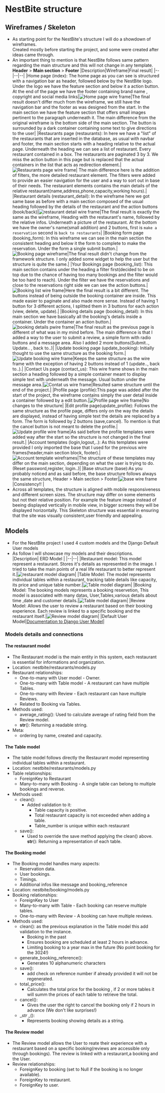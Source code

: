 # NestBite structure
## Wireframes / Skeleton
- As starting point for the NestBite's structure I will do a showdown of wireframes.  
Created mostly before starting the project, and some were created after ideas came through.
- An important thing to mention is that NestBite follows same pattern regarding the main structure and this will not change in any template.  
**Header** > **Main section** > **Footer** 
    |Description|Wireframe|Final result|
    |--|--|--|
    |Home page (index): The home page as you can see is structured with a navigation bar as header, followed below by the NestBite logo. Under the logo we have the feature section and below it a action button. At the end of the page we have the footer containing brand name , copyright and social media links|![Home page wire frame](/static/images/nest_structure_images/wirehome.png)|The final result doesn't differ much from the wireframe, we still have the navigation bar and the footer as was designed from the start. In the main section we have the feature section that offers small images pertinent to the paragraph underneath it. The main difference from the original wireframe is the bottom side of the main section. The button is surrounded by a dark container containing some text to give directions to the user|
    |Restaurants page (restaurants): In here we have a "list" of the restaurants that are inserted in the database, as usual with navbar and footer, the main section starts with a heading relative to the actual page. Underneath the heading we can see a list of restaurant. Every restaurant contained in a box. The restaurants are paginated 3 by 3. We miss the action button in this page but is replaced that the actual containers in the list that acts as redirection element.|![Restaurants page wire frame](/static/images/nest_structure_images/wirerestlist.png)| The main difference here is the addition of filters, the more detailed restaurant element. The filters were added to provide an easier navigation for the user and a way to sort out in base of their needs. The restaurant elements contains the main details of the relative restaurant(name,address,phone,capacity,working hours).|
    |Restaurant details (restaurant_detail): In the wireframe here we got same base as before with a main section composed of the usual heading followed by the details of the restaurant and the action buttons (book/back)|![restaurant detail wire frame](/static/images/nest_structure_images/wirerestdet.png)|The final result is exactly the same as the wireframe, Heading with the restaurant's name, followed by the relative infos. Underneath a picture of the restaurant. At the bottom we have the owner's name(small addition) and 2 buttons, first is `make a reservation` second is `back to restaurants`|
    |Booking form page (booking_form): In this wireframe we can see in the main section the consistent heading and below it the form to complete to make the reservation. Under the form a single submit button.|![Booking page wireframe](/static/images/nest_structure_images/wirebook.png)|The final result didn't change from the framework structure. I only added some widget to help the user but the structure is quite the same.|
    |Your Bookings page (booking_list): This main section contains under the heading a filter first(decided to be on top due to the chance of having too many bookings and the filter would be too hard to reach). Under the filter we have the reservations and close to the reservations right side we can see the action buttons.|![Booking list wire frame](/static/images/nest_structure_images/wirebooklist.png)|Here the final result is a bit different. The buttons instead of being outside the booking container are inside. This made easier to paginate and also made more sense. Instead of having 1 button for 3 different actions, I splitted them in 3 buttons for each action (view, delete, update).|
    |Booking details page (booking_detail): In this main section we have basically all the booking's details inside a container. Under the container an action button.|![booking details pwire frame](/static/images/nest_structure_images/wirebookdet.png)|The final result as the previous page is different of what was in my mind before. The main difference is that I added a way to the user to submit a review, a simple form with radio buttons and a message area. Also I added 2 more buttons(Submit.., Update.. , back to..)|
    |Update booking page (update_booking): Initially thought to use the same structure as the booking form.|![Update booking wire frame](/static/images/nest_structure_images/wirebook.png)|Keeps the same structure as the wire frame with the exception of having 2 buttons instead of 1 (update.., back to..).|
    |Contact Us page (contact_us): This wire frame shows in the main section a heading followed by a simple container meant to display simple text with underneath the message. Usual button under the message area.|![Contat us wire frame](/static/images/nest_structure_images/wirecont.png)|Resulted same structure until the end of the project.|
    |Profile page (profile):This page was added after the start of the project, the wireframe contains simply the user detail inside a container followed by a edit button.|![Profile page wire frame](/static/images/nest_structure_images/wire%20prof.png)|No changes to the structure|
    |Edit profile page(update_profile): Follows the same structure as the profile page, differs only on the way the details are displayed, instead of having simple text the details are replaced by a form. The form is followed by 2 buttons (save,cancel). To mention is that the cancel button is not meant to delete the profile.|![Update profile wire frame](/static/images/nest_structure_images/wireupda.png)|As said before the profile templates were added way after the start so the structure is not changed in the final result.|
    |Account templates (login,logout,..): As this templates were provided I only imported the base that I used for the previous wire frames(header,main section block, footer).|![Account template wireframes](/static/images/nest_structure_images/wirelog.png)|The structure of these templates may differ on the main section, depending on what the user is trying to do. (Reset password,register, login..)|
    |Base structure (base):As you probably noticed and as said before, the base structure follows always the same structure, Header > Main section > Footer|![base wire frame](/static/images/nest_structure_images/wirebase.png)|Consistency!! |
- Across all templates, the structure is aligned with mobile responsiveness and different screen sizes. The structure may differ on some elements but not their relative position. For example the feature image instead of beeing displayed vertically in mobile view, in bigger screens they will be displayed horizontally.
This Skeleton structure was essential in ensuring that the site was visually consistent,user friendly and appealing.

## Models
 - For the NestBite project I used 4 custom models and the Django Default User models
 - As follow I will showcase my models and their descriptions.
    |Description| ERD Model |
    |--|--|
    |Restaurant model: This model represent a restaurant. Stores it's details as represented in the image. I tried to take the main points of a real life restaurant to better represent it.|![restaurant model diagram](/static/images/nest_structure_images/modrest.png)|
    |Table Model: The model represents individual tables within a restaurant, tracking table details like capacity, its price and unique table number.|![Table model diagram](/static/images/nest_structure_images/modtable.png)|
    |Booking Model: The booking models represents a booking reservetion, This model is associated with many datas, User,Tables,various details about time ,date and customer details.|![Table model diagram](/static/images/nest_structure_images/modbook.png)|
    |Review Model: Allows the user to review a restaurant based on their booking experience. Each review is linked to a specific booking and the restaurant itself.|![Review model diagram](/static/images/nest_structure_images/modreview.png)|
    |Default User Model|[Documentation to Django User Model](https://docs.djangoproject.com/en/5.1/ref/contrib/auth/)|
### Models details and connections
#### The restaurant model
- The Restaurant model is the main entity in this system, each restaurant is essential for informations and organization.
- Location: nestbite/restaurants/models.py
- Restaurant relationships:
    - One-to-many with User model - Owner.
    - One-to-many with Table model - A restaurant can have multiple Tables.
    - One-to-many with Review - Each restaurant can have multiple Reviews.
    - Related to Booking via Tables.
- Methods used:
    - average_rating(): Used to calculate average of rating field from the Review model.
    - __str__(): Returning a readable string.
- Meta:
    - ordering by name, created and capacity.
#### The Table model
- The table model follows directly the Restaurant model representing individual tables within a restaurant.
- Location: nestbite/restaurants/models.py
- Table relationships:
    - ForeignKey to Restaurant
    - Many-to-many with Booking - A single table can belong to multiple bookings and reverse.
- Methods used:
    - clean():
        - Added validation to it:
            - Table capacity is positive.
            - Total restaurant capacity is not exceeded when adding a table.
            - Table_number is unique within each restaurant
    - save():
        - Used to override the save method applying the clean() above.
    __str__(): Returning a representation of each table.

#### The Booking model
- The Booking model handles many aspects:
    - Reservation data.
    - User bookings.
    - Timings.
    - Additional infos like message and booking_reference
- Location: nestbite/booking/models.py
- Booking relationships:
    - ForeignKey to User
    - Many-to-many with Table - Each booking can reserve multiple tables.
    - One-to-many with Review - A booking can have multiple reviews.
- Methods used:
    - clean(): as the previous explanation in the Table model this add validation to the instance.
        - Booking in the past
        - Ensures booking are scheduled at least 2 hours in advance.
        - Limiting booking to a year max in the future (No point booking for the 3024!)
    - generate_booking_reference():
        - Generates 10 alphanumeric characters
    - save():
        - add check on reference number if already provided it will not be regenerated.
    - total_price():
        - Calculates the total price for the booking , if 2 or more tables it will summ the prices of each table to retrieve the total.
    - cancel():
        - Gives the user the right to cancel the booking only if 2 hours in advance (We don't like surprises!)
    - __str_ _():
        - Represents booking showing details as a string.
#### The Review model
- The Review model allows the User to reate their experience with a restaurant based on a specific booking(reviews are accessible only through bookings).
The review is linked with a restaurant,a booking and the User.
- Review relationships:
    - ForeignKey to booking (set to Null if the booking is no longer available).
    - ForeignKey to restaurant.
    - ForeignKey to user.
 




    

